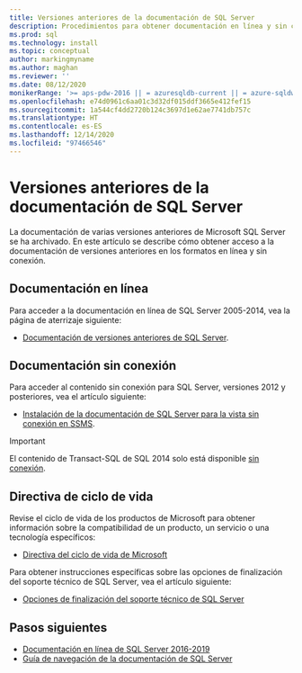 ```yaml
---
title: Versiones anteriores de la documentación de SQL Server
description: Procedimientos para obtener documentación en línea y sin conexión para versiones anteriores de SQL Server, como 2005, 2008, 2012 y 2014.
ms.prod: sql
ms.technology: install
ms.topic: conceptual
author: markingmyname
ms.author: maghan
ms.reviewer: ''
ms.date: 08/12/2020
monikerRange: '>= aps-pdw-2016 || = azuresqldb-current || = azure-sqldw-latest || >= sql-server-2016 || >= sql-server-linux-2017'
ms.openlocfilehash: e74d0961c6aa01c3d32df015ddf3665e412fef15
ms.sourcegitcommit: 1a544cf4dd2720b124c3697d1e62ae7741db757c
ms.translationtype: HT
ms.contentlocale: es-ES
ms.lasthandoff: 12/14/2020
ms.locfileid: "97466546"
---
```

# <a name="previous-versions-of-sql-server-documentation"></a>Versiones anteriores de la documentación de SQL Server

La documentación de varias versiones anteriores de Microsoft SQL Server se ha archivado. En este artículo se describe cómo obtener acceso a la documentación de versiones anteriores en los formatos en línea y sin conexión.

## <a name="online-documentation"></a>Documentación en línea

Para acceder a la documentación en línea de SQL Server 2005-2014, vea la página de aterrizaje siguiente:

- [Documentación de versiones anteriores de SQL Server](/previous-versions/sql/).

## <a name="offline-documentation"></a>Documentación sin conexión

Para acceder al contenido sin conexión para SQL Server, versiones 2012 y posteriores, vea el artículo siguiente:

- [Instalación de la documentación de SQL Server para la vista sin conexión en SSMS](sql-server-offline-documentation.md).

> [!IMPORTANT]
> El contenido de Transact-SQL de SQL 2014 solo está disponible [sin conexión](../sql-server/sql-server-offline-documentation.md#sql-server-2014-offline-content).

## <a name="lifecycle-policy"></a>Directiva de ciclo de vida

Revise el ciclo de vida de los productos de Microsoft para obtener información sobre la compatibilidad de un producto, un servicio o una tecnología específicos:

- [Directiva del ciclo de vida de Microsoft](https://support.microsoft.com/lifecycle/selectindex)

Para obtener instrucciones específicas sobre las opciones de finalización del soporte técnico de SQL Server, vea el artículo siguiente:

- [Opciones de finalización del soporte técnico de SQL Server](../sql-server/end-of-support/sql-server-end-of-life-overview.md)

## <a name="next-steps"></a>Pasos siguientes

- [Documentación en línea de SQL Server 2016-2019](../sql-server/index.yml)
- [Guía de navegación de la documentación de SQL Server](../sql-server/sql-docs-navigation-guide.md)
